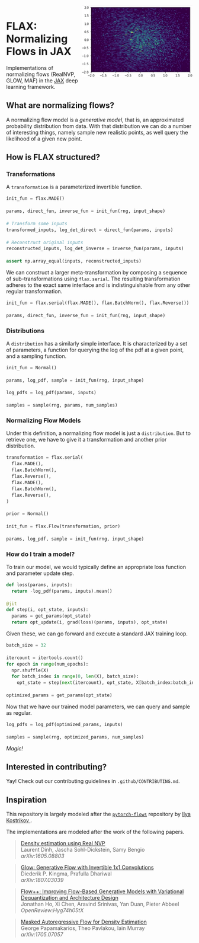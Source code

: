 <img align="right" width="300" src="assets/flows.gif">

# FLAX: Normalizing Flows in JAX

Implementations of normalizing flows (RealNVP, GLOW, MAF) in the <a href="https://github.com/google/jax/">JAX</a> deep learning framework.</p>

## What are normalizing flows?

A normalizing flow model is a _generative model_, that is, an approximated probability distribution from data. With that distribution we can do a number of interesting things, namely sample new realistic points, as well query the likelihood of a given new point.

<!---
How is are these things achieved? Well, we learn a function <img src="https://render.githubusercontent.com/render/math?math=f_{\theta}"> characterized by a parameter vector <img src="https://render.githubusercontent.com/render/math?math=\theta"> with an inverse <img src="https://render.githubusercontent.com/render/math?math=f^{-1}_{\theta}">. If X is our approximated distribution and Z is some known distribution we choose (say, the multivariate normal distribution), we're simply going to define X as f_\theta(Z).
-->

## How is FLAX structured?

### Transformations

A `transformation` is a parameterized invertible function.

```python
init_fun = flax.MADE()

params, direct_fun, inverse_fun = init_fun(rng, input_shape)

# Transform some inputs
transformed_inputs, log_det_direct = direct_fun(params, inputs)

# Reconstruct original inputs
reconstructed_inputs, log_det_inverse = inverse_fun(params, inputs)

assert np.array_equal(inputs, reconstructed_inputs)
```

We can construct a larger meta-transformation by composing a sequence of sub-transformations using `flax.serial`. The resulting transformation adheres to the exact same interface and is indistinguishable from any other regular transformation.

```python
init_fun = flax.serial(flax.MADE(), flax.BatchNorm(), flax.Reverse())

params, direct_fun, inverse_fun = init_fun(rng, input_shape)
```

### Distributions

A `distribution` has a similarly simple interface. It is characterized by a set of parameters, a function for querying the log of the pdf at a given point, and a sampling function.

```python
init_fun = Normal()

params, log_pdf, sample = init_fun(rng, input_shape)

log_pdfs = log_pdf(params, inputs)

samples = sample(rng, params, num_samples)
```

### Normalizing Flow Models

Under this definition, a normalizing flow model is just a `distribution`. But to retrieve one, we have to give it a transformation and another prior distribution.

```python
transformation = flax.serial(
  flax.MADE(),
  flax.BatchNorm(),
  flax.Reverse(),
  flax.MADE(),
  flax.BatchNorm(),
  flax.Reverse(),
)

prior = Normal()

init_fun = flax.Flow(transformation, prior)

params, log_pdf, sample = init_fun(rng, input_shape)
```

### How do I train a model?

To train our model, we would typically define an appropriate loss function and parameter update step.

```python
def loss(params, inputs):
  return -log_pdf(params, inputs).mean()

@jit
def step(i, opt_state, inputs):
  params = get_params(opt_state)
  return opt_update(i, grad(loss)(params, inputs), opt_state)
```

Given these, we can go forward and execute a standard JAX training loop.

```python
batch_size = 32

itercount = itertools.count()
for epoch in range(num_epochs):
  npr.shuffle(X)
  for batch_index in range(0, len(X), batch_size):
    opt_state = step(next(itercount), opt_state, X[batch_index:batch_index+batch_size])

optimized_params = get_params(opt_state)
```

Now that we have our trained model parameters, we can query and sample as regular.

```python
log_pdfs = log_pdf(optimized_params, inputs)

samples = sample(rng, optimized_params, num_samples)
```

_Magic!_

## Interested in contributing?

Yay! Check out our contributing guidelines in `.github/CONTRIBUTING.md`.

## Inspiration

This repository is largely modeled after the [`pytorch-flows`](https://github.com/ikostrikov/pytorch-flows) repository by [Ilya Kostrikov
](https://github.com/ikostrikov).

The implementations are modeled after the work of the following papers.

  > [Density estimation using Real NVP](https://arxiv.org/abs/1605.08803)\
  > Laurent Dinh, Jascha Sohl-Dickstein, Samy Bengio\
  > _arXiv:1605.08803_

  > [Glow: Generative Flow with Invertible 1x1 Convolutions](https://arxiv.org/abs/1807.03039)\
  > Diederik P. Kingma, Prafulla Dhariwal\
  > _arXiv:1807.03039_

  > [Flow++: Improving Flow-Based Generative Models
  with Variational Dequantization and Architecture Design](https://openreview.net/forum?id=Hyg74h05tX)\
  > Jonathan Ho, Xi Chen, Aravind Srinivas, Yan Duan, Pieter Abbeel\
  > _OpenReview:Hyg74h05tX_

  > [Masked Autoregressive Flow for Density Estimation](https://arxiv.org/abs/1705.07057)\
  > George Papamakarios, Theo Pavlakou, Iain Murray\
  > _arXiv:1705.07057_

